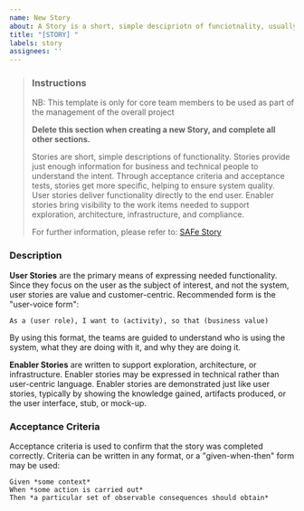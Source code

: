 ```yaml
---
name: New Story
about: A Story is a short, simple descipriotn of funciotnality, usually part of a feature
title: "[STORY] "
labels: story
assignees: ''
---
```


> ### Instructions
> NB: This template is only for core team members to be used as part of the management of the overall project
>
> **Delete this section when creating a new Story, and complete all other sections.**
> 
> Stories are short, simple descriptions of functionality. Stories provide just enough information for business and technical people to understand the intent. Through acceptance criteria and acceptance tests, stories get more specific,  helping to ensure system quality. User stories deliver functionality directly to the end user. Enabler stories bring visibility to the work items needed to support exploration, architecture, infrastructure, and compliance.
>
> For further information, please refer to: [SAFe Story](https://www.scaledagileframework.com/story/)

### Description

**User Stories** are the primary means of expressing needed functionality. Since they focus on the user as the subject of interest, and not the system, user stories are value and customer-centric. Recommended form is the "user-voice form":

	As a (user role), I want to (activity), so that (business value)
By using this format, the teams are guided to understand who is using the system, what they are doing with it, and why they are doing it.

**Enabler Stories** are written to support exploration, architecture, or infrastructure. Enabler stories may be expressed in technical rather than user-centric language. Enabler stories are demonstrated just like user stories, typically by showing the knowledge gained, artifacts produced, or the user interface, stub, or mock-up.

### Acceptance Criteria
Acceptance criteria is used to confirm that the story was completed correctly. Criteria can be written in any format, or a "given-when-then" form may be used:

	Given *some context*
	When *some action is carried out*
	Then *a particular set of observable consequences should obtain*
